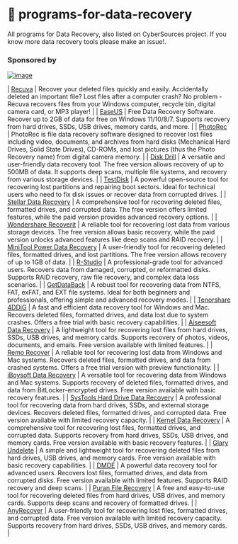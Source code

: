 # 💾 programs-for-data-recovery
All programs for Data Recovery, also listed on CyberSources project. If you know more data recovery tools please make an issue!.
 
### **Sponsored by**
[![image](https://github.com/user-attachments/assets/d80695ca-816a-4c54-9644-4ec17c20e930)](https://cybersources.site/)


| [Recuva](https://www.ccleaner.com/recuva)                     | Recover your deleted files quickly and easily. Accidentally deleted an important file? Lost files after a computer crash? No problem - Recuva recovers files from your Windows computer, recycle bin, digital camera card, or MP3 player! |
| [EaseUS](https://www.easeus.com/datarecoverywizard/free-data-recovery-software.htm) | Free Data Recovery Software. Recover up to 2GB of data for free on Windows 11/10/8/7. Supports recovery from hard drives, SSDs, USB drives, memory cards, and more. |
| [PhotoRec](https://www.cgsecurity.org/wiki/PhotoRec)          | PhotoRec is file data recovery software designed to recover lost files including video, documents, and archives from hard disks (Mechanical Hard Drives, Solid State Drives), CD-ROMs, and lost pictures (thus the Photo Recovery name) from digital camera memory. |
| [Disk Drill](https://www.cleverfiles.com/disk-drill.html)     | A versatile and user-friendly data recovery tool. The free version allows recovery of up to 500MB of data. It supports deep scans, multiple file systems, and recovery from various storage devices. |
| [TestDisk](https://www.cgsecurity.org/wiki/TestDisk)          | A powerful open-source tool for recovering lost partitions and repairing boot sectors. Ideal for technical users who need to fix disk issues or recover data from corrupted drives. |
| [Stellar Data Recovery](https://www.stellarinfo.com/)         | A comprehensive tool for recovering deleted files, formatted drives, and corrupted data. The free version offers limited features, while the paid version provides advanced recovery options. |
| [Wondershare Recoverit](https://recoverit.wondershare.com/)   | A reliable tool for recovering lost data from various storage devices. The free version allows basic recovery, while the paid version unlocks advanced features like deep scans and RAID recovery. |
| [MiniTool Power Data Recovery](https://www.minitool.com/data-recovery-software/) | A user-friendly tool for recovering deleted files, formatted drives, and lost partitions. The free version allows recovery of up to 1GB of data. |
| [R-Studio](https://www.r-studio.com/)                         | A professional-grade tool for advanced users. Recovers data from damaged, corrupted, or reformatted disks. Supports RAID recovery, raw file recovery, and complex data loss scenarios. |
| [GetDataBack](https://www.runtime.org/data-recovery-software.htm) | A robust tool for recovering data from NTFS, FAT, exFAT, and EXT file systems. Ideal for both beginners and professionals, offering simple and advanced recovery modes. |
| [Tenorshare 4DDiG](https://www.tenorshare.com/products/4ddig.html) | A fast and efficient data recovery tool for Windows and Mac. Recovers deleted files, formatted drives, and data lost due to system crashes. Offers a free trial with basic recovery capabilities. |
| [Aiseesoft Data Recovery](https://www.aiseesoft.com/data-recovery/) | A lightweight tool for recovering lost files from hard drives, SSDs, USB drives, and memory cards. Supports recovery of photos, videos, documents, and emails. Free version available with limited features. |
| [Remo Recover](https://www.remosoftware.com/recover-windows)  | A reliable tool for recovering lost data from Windows and Mac systems. Recovers deleted files, formatted drives, and data from crashed systems. Offers a free trial version with preview functionality. |
| [iBoysoft Data Recovery](https://iboysoft.com/data-recovery/) | A versatile tool for recovering data from Windows and Mac systems. Supports recovery of deleted files, formatted drives, and data from BitLocker-encrypted drives. Free version available with basic recovery features. |
| [SysTools Hard Drive Data Recovery](https://www.systoolsgroup.com/hard-drive-data-recovery.html) | A professional tool for recovering data from hard drives, SSDs, and external storage devices. Recovers deleted files, formatted drives, and corrupted data. Free version available with limited recovery capacity. |
| [Kernel Data Recovery](https://www.nucleustechnologies.com/data-recovery-software.html) | A comprehensive tool for recovering lost files, formatted drives, and corrupted data. Supports recovery from hard drives, SSDs, USB drives, and memory cards. Free version available with basic recovery features. |
| [Glary Undelete](https://www.glarysoft.com/glary-undelete/)   | A simple and lightweight tool for recovering deleted files from hard drives, USB drives, and memory cards. Free version available with basic recovery capabilities. |
| [DMDE](https://dmde.com/)                                     | A powerful data recovery tool for advanced users. Recovers lost files, formatted drives, and data from corrupted disks. Free version available with limited features. Supports RAID recovery and deep scans. |
| [Puran File Recovery](https://www.puransoftware.com/Puran-File-Recovery.php) | A free and easy-to-use tool for recovering deleted files from hard drives, USB drives, and memory cards. Supports deep scans and recovery of formatted drives. |
| [AnyRecover](https://anyrecover.com/)                         | A user-friendly tool for recovering lost files, formatted drives, and corrupted data. Free version available with limited recovery capacity. Supports recovery from hard drives, SSDs, USB drives, and memory cards. |
